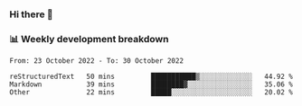 ### Hi there 👋

### 📊 Weekly development breakdown
<!--START_SECTION:waka-->

```text
From: 23 October 2022 - To: 30 October 2022

reStructuredText   50 mins         ███████████▒░░░░░░░░░░░░░   44.92 %
Markdown           39 mins         ████████▓░░░░░░░░░░░░░░░░   35.06 %
Other              22 mins         █████░░░░░░░░░░░░░░░░░░░░   20.02 %
```

<!--END_SECTION:waka-->
